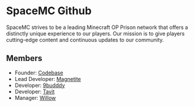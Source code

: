 # SpaceMC Github  
SpaceMC strives to be a leading Minecraft OP Prison network that offers a distinctly unique experience to our players. Our mission is to give players cutting-edge content and continuous updates to our community.


## Members
- Founder: [Codebase](https://github.com/GamingsFinest)  
- Lead Developer: [Magnetite](https://github.com/MagnetiteMC)  
- Developer: [9budddy](https://github.com/9budddy)  
- Developer: [Tavit](https://github.com/Taviitt)  
- Manager: [Willow](https://github.com/retuning)

